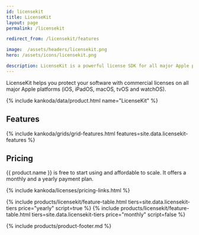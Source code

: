 ```yaml
---
id: licensekit
title: LicenseKit
layout: page
permalink: /licensekit

redirect_from: /licensekit/features

image:  /assets/headers/licensekit.png
hero: /assets/icons/licensekit.png

description: LicenseKit is a powerful license SDK for all major Apple platforms.
---
```


LicenseKit helps you protect your software with commercial licenses on all major Apple platforms (iOS, iPadOS, macOS, tvOS and watchOS).

{% include kankoda/data/product.html name="LicenseKit" %}


## Features

{% include kankoda/grids/grid-features.html features=site.data.licensekit-features %}


## Pricing

{{ product.name }} is free to start using and affordable to scale. It offers a monthly and a yearly payment plan.

{% include kankoda/licenses/pricing-links.html  %}

{% include products/licensekit/feature-table.html tiers=site.data.licensekit-tiers price="yearly" script=true %}
{% include products/licensekit/feature-table.html tiers=site.data.licensekit-tiers price="monthly" script=false %}

{% include products/product-footer.md %}